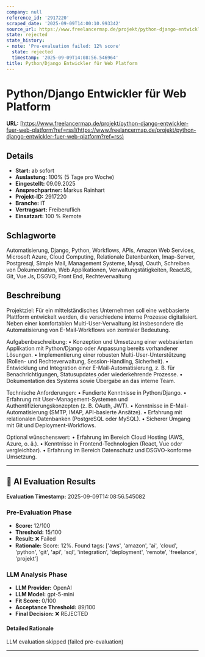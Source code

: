 ```yaml
---
company: null
reference_id: '2917220'
scraped_date: '2025-09-09T14:00:10.993342'
source_url: https://www.freelancermap.de/projekt/python-django-entwickler-fuer-web-platform?ref=rss
state: rejected
state_history:
- note: 'Pre-evaluation failed: 12% score'
  state: rejected
  timestamp: '2025-09-09T14:08:56.546964'
title: Python/Django Entwickler für Web Platform
---
```



# Python/Django Entwickler für Web Platform
**URL:** [https://www.freelancermap.de/projekt/python-django-entwickler-fuer-web-platform?ref=rss](https://www.freelancermap.de/projekt/python-django-entwickler-fuer-web-platform?ref=rss)
## Details
- **Start:** ab sofort
- **Auslastung:** 100% (5 Tage pro Woche)
- **Eingestellt:** 09.09.2025
- **Ansprechpartner:** Markus Rainhart
- **Projekt-ID:** 2917220
- **Branche:** IT
- **Vertragsart:** Freiberuflich
- **Einsatzart:** 100
                                                % Remote

## Schlagworte
Automatisierung, Django, Python, Workflows, APIs, Amazon Web Services, Microsoft Azure, Cloud Computing, Relationale Datenbanken, Imap-Server, Postgresql, Simple Mail, Management Systeme, Mysql, Oauth, Schreiben von Dokumentation, Web Applikationen, Verwaltungstätigkeiten, ReactJS, Git, Vue.Js, DSGVO, Front End, Rechteverwaltung

## Beschreibung
Projektziel:
Für ein mittelständisches Unternehmen soll eine webbasierte Plattform entwickelt werden, die verschiedene interne Prozesse digitalisiert. Neben einer komfortablen Multi-User-Verwaltung ist insbesondere die Automatisierung von E-Mail-Workflows von zentraler Bedeutung.

Aufgabenbeschreibung:
• Konzeption und Umsetzung einer webbasierten Applikation mit Python/Django oder Anpassung bereits vorhandener Lösungen.
• Implementierung einer robusten Multi-User-Unterstützung (Rollen- und Rechteverwaltung, Session-Handling, Sicherheit).
• Entwicklung und Integration einer E-Mail-Automatisierung, z. B. für Benachrichtigungen, Statusupdates oder wiederkehrende Prozesse.
• Dokumentation des Systems sowie Übergabe an das interne Team.

Technische Anforderungen:
• Fundierte Kenntnisse in Python/Django.
• Erfahrung mit User-Management-Systemen und Authentifizierungskonzepten (z. B. OAuth, JWT).
• Kenntnisse in E-Mail-Automatisierung (SMTP, IMAP, API-basierte Ansätze).
• Erfahrung mit relationalen Datenbanken (PostgreSQL oder MySQL).
• Sicherer Umgang mit Git und Deployment-Workflows.

Optional wünschenswert:
• Erfahrung im Bereich Cloud Hosting (AWS, Azure, o. ä.).
• Kenntnisse in Frontend-Technologien (React, Vue oder vergleichbar).
• Erfahrung im Bereich Datenschutz und DSGVO-konforme Umsetzung.

---

## 🤖 AI Evaluation Results

**Evaluation Timestamp:** 2025-09-09T14:08:56.545082

### Pre-Evaluation Phase
- **Score:** 12/100
- **Threshold:** 15/100
- **Result:** ❌ Failed
- **Rationale:** Score: 12%. Found tags: ['aws', 'amazon', 'ai', 'cloud', 'python', 'git', 'api', 'sql', 'integration', 'deployment', 'remote', 'freelance', 'projekt']

### LLM Analysis Phase
- **LLM Provider:** OpenAI
- **LLM Model:** gpt-5-mini
- **Fit Score:** 0/100
- **Acceptance Threshold:** 89/100
- **Final Decision:** ❌ REJECTED

#### Detailed Rationale
LLM evaluation skipped (failed pre-evaluation)

---
